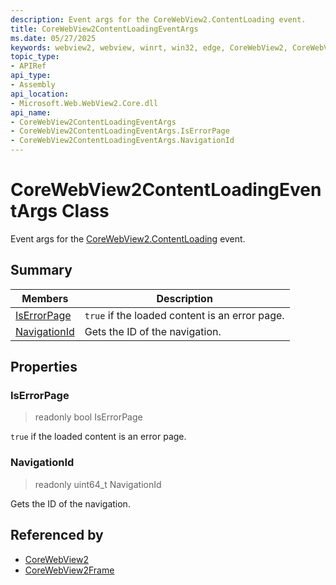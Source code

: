 ```yaml
---
description: Event args for the CoreWebView2.ContentLoading event.
title: CoreWebView2ContentLoadingEventArgs
ms.date: 05/27/2025
keywords: webview2, webview, winrt, win32, edge, CoreWebView2, CoreWebView2Controller, browser control, edge html, CoreWebView2ContentLoadingEventArgs
topic_type:
- APIRef
api_type:
- Assembly
api_location:
- Microsoft.Web.WebView2.Core.dll
api_name:
- CoreWebView2ContentLoadingEventArgs
- CoreWebView2ContentLoadingEventArgs.IsErrorPage
- CoreWebView2ContentLoadingEventArgs.NavigationId
---
```


# CoreWebView2ContentLoadingEventArgs Class



Event args for the [CoreWebView2.ContentLoading](corewebview2.md#contentloading) event.

## Summary

Members|Description
--|--
[IsErrorPage](#iserrorpage) | `true` if the loaded content is an error page.
[NavigationId](#navigationid) | Gets the ID of the navigation.

## Properties

### IsErrorPage

> readonly  bool IsErrorPage

`true` if the loaded content is an error page.

### NavigationId

> readonly  uint64_t NavigationId

Gets the ID of the navigation.






## Referenced by

- [CoreWebView2](corewebview2.md)
- [CoreWebView2Frame](corewebview2frame.md)
